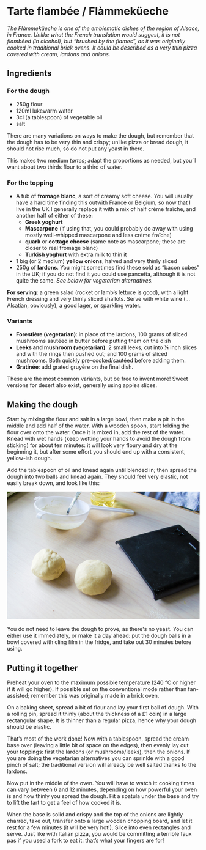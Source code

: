 # Tarte flambée / Flàmmeküeche

*The Flàmmeküeche is one of the emblematic dishes of the region of Alsace, in France. Unlike what the French translation would suggest, it is not flambéed (in alcohol), but “brushed by the flames”, as it was originally cooked in traditional brick ovens. It could be described as a very thin pizza covered with cream, lardons and onions.*

## Ingredients

### For the dough

- 250g flour
- 120ml lukewarm water
- 3cl (a tablespoon) of vegetable oil
- salt

There are many variations on ways to make the dough, but remember that the dough has to be very thin and crispy; unlike pizza or bread dough, it should not rise much, so do not put any yeast in there.

This makes two medium *tartes*; adapt the proportions as needed, but you’ll want about two thirds flour to a third of water.

### For the topping

- A tub of **fromage blanc**, a sort of creamy soft cheese. You will usually have a hard time finding this outwith France or Belgium, so now that I live in the UK I generally replace it with a mix of half crème fraîche, and another half of either of these:
	- **Greek yoghurt**
	- **Mascarpone** (if using that, you could probably do away with using mostly well-whipped mascarpone and less crème fraîche)
	- **quark** or **cottage cheese** (same note as mascarpone; these are closer to real fromage blanc)
	- **Turkish yoghurt** with extra milk to thin it
- 1 big (or 2 medium) **yellow onions**, halved and very thinly sliced
- 250g of **lardons**. You might sometimes find these sold as “bacon cubes” in the UK; if you do not find it you could use pancetta, although it is not quite the same. *See below for vegetarian alternatives.*

**For serving**: a green salad (rocket or lamb’s lettuce is good), with a light French dressing and very thinly sliced shallots. Serve with white wine (…Alsatian, obviously), a good lager, or sparkling water.

### Variants

- **Forestière (vegetarian)**: in place of the lardons, 100 grams of sliced mushrooms sautéed in butter before putting them on the dish
- **Leeks and mushroom (vegetarian)**: 2 small leeks, cut into ¼ inch slices and with the rings then pushed out; and 100 grams of sliced mushrooms. Both quickly pre-cooked/sautéed before adding them.
- **Gratinée**: add grated gruyère on the final dish.

These are the most common variants, but be free to invent more! Sweet versions for desert also exist, generally using apples slices.

## Making the dough

Start by mixing the flour and salt in a large bowl, then make a pit in the middle and add half of the water. With a wooden spoon, start folding the flour over onto the water. Once it is mixed in, add the rest of the water. Knead with wet hands (keep wetting your hands to avoid the dough from sticking) for about ten minutes: it will look very floury and dry at the beginning it, but after some effort you should end up with a consistent, yellow-ish dough.

Add the tablespoon of oil and knead again until blended in; then spread the dough into two balls and knead again. They should feel very elastic, not easily break down, and look like this:

![Tarte flambée](images/tarte-flambee-dough.jpg?raw=true "Dough")

You do not need to leave the dough to prove, as there's no yeast. You can either use it immediately, or make it a day ahead: put the dough balls in a bowl covered with cling film in the fridge, and take out 30 minutes before using.

## Putting it together

Preheat your oven to the maximum possible temperature (240 ℃ or higher if it will go higher). If possible set on the conventional mode rather than fan-assisted; remember this was originally made in a brick oven.

On a baking sheet, spread a bit of flour and lay your first ball of dough. With a rolling pin, spread it thinly (about the thickness of a £1 coin) in a large rectangular shape. It is thinner than a regular pizza, hence why your dough should be elastic.

That’s most of the work done! Now with a tablespoon, spread the cream base over (leaving a little bit of space on the edges), then evenly lay out your toppings: first the lardons (or mushrooms/leeks), then the onions. If you are doing the vegetarian alternatives you can sprinkle with a good pinch of salt; the traditional version will already be well salted thanks to the lardons.

Now put in the middle of the oven. You will have to watch it: cooking times can vary between 6 and 12 minutes, depending on how powerful your oven is and how thinly you spread the dough. Fit a spatula under the base and try to lift the tart to get a feel of how cooked it is.

When the base is solid and crispy and the top of the onions are lightly charred, take out, transfer onto a large wooden chopping board, and let it rest for a few minutes (it will be very hot!). Slice into even rectangles and serve. Just like with Italian pizza, you would be committing a terrible faux pas if you used a fork to eat it: that’s what your fingers are for!
